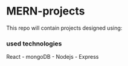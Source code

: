 # MERN-projects
This repo will contain projects designed using:
### used technologies 
React - mongoDB - Nodejs - Express
